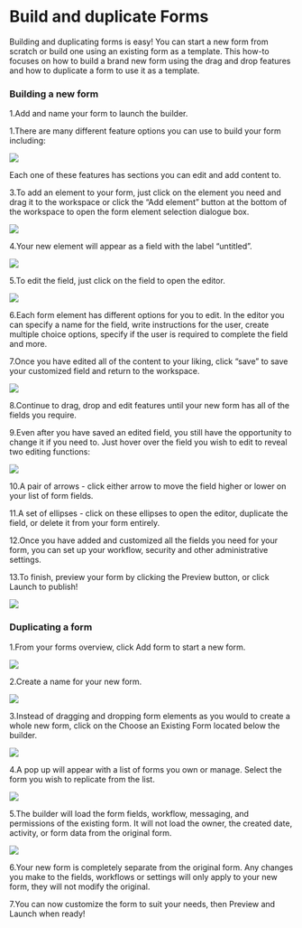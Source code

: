 # Build and duplicate Forms



Building and duplicating forms is easy! You can start a new form from scratch or build one using an existing form as a template. This how-to focuses on how to build a brand new form using the drag and drop features and how to duplicate a form to use it as a template.

### Building a new form

1.Add and name your form to launch the builder.

1.There are many different feature options you can use to build your form including:  


![](../../../.gitbook/assets/1%20%2838%29.png)



Each one of these features has sections you can edit and add content to.

3.To add an element to your form, just click on the element you need and drag it to the workspace or click the “Add element” button at the bottom of the workspace to open the form element selection dialogue box.

![](../../../.gitbook/assets/2.png)

4.Your new element will appear as a field with the label “untitled”.

![](../../../.gitbook/assets/3%20%2816%29.png)

5.To edit the field, just click on the field to open the editor.

![](../../../.gitbook/assets/4%20%288%29.png)



6.Each form element has different options for you to edit. In the editor you can specify a name for the field, write instructions for the user, create multiple choice options, specify if the user is required to complete the field and more.

7.Once you have edited all of the content to your liking, click “save” to save your customized field and return to the workspace.  


![](../../../.gitbook/assets/5%20%2810%29.png)



8.Continue to drag, drop and edit features until your new form has all of the fields you require.

9.Even after you have saved an edited field, you still have the opportunity to change it if you need to. Just hover over the field you wish to edit to reveal two editing functions:  


![](../../../.gitbook/assets/6%20%289%29.png)



10.A pair of arrows - click either arrow to move the field higher or lower on your list of form fields.

11.A set of ellipses - click on these ellipses to open the editor, duplicate the field, or delete it from your form entirely.

12.Once you have added and customized all the fields you need for your form, you can set up your workflow, security and other administrative settings.

13.To finish, preview your form by clicking the Preview button, or click Launch to publish!  


![](../../../.gitbook/assets/7.png)

### Duplicating a form

1.From your forms overview, click Add form to start a new form.

![](../../../.gitbook/assets/8%20%286%29.png)

2.Create a name for your new form.

![](../../../.gitbook/assets/9%20%285%29.png)

3.Instead of dragging and dropping form elements as you would to create a whole new form, click on the Choose an Existing Form located below the builder.

![](../../../.gitbook/assets/10.png)

4.A pop up will appear with a list of forms you own or manage. Select the form you wish to replicate from the list.

![](../../../.gitbook/assets/11%20%284%29.png)

5.The builder will load the form fields, workflow, messaging, and permissions of the existing form. It will not load the owner, the created date, activity, or form data from the original form.

![](../../../.gitbook/assets/12%20%283%29.png)



6.Your new form is completely separate from the original form. Any changes you make to the fields, workflows or settings will only apply to your new form, they will not modify the original.

7.You can now customize the form to suit your needs, then Preview and Launch when ready!

